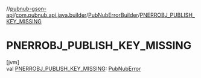 //[pubnub-gson-api](../../../index.md)/[com.pubnub.api.java.builder](../index.md)/[PubNubErrorBuilder](index.md)/[PNERROBJ_PUBLISH_KEY_MISSING](-p-n-e-r-r-o-b-j_-p-u-b-l-i-s-h_-k-e-y_-m-i-s-s-i-n-g.md)

# PNERROBJ_PUBLISH_KEY_MISSING

[jvm]\
val [PNERROBJ_PUBLISH_KEY_MISSING](-p-n-e-r-r-o-b-j_-p-u-b-l-i-s-h_-k-e-y_-m-i-s-s-i-n-g.md): [PubNubError](../../../../../pubnub-kotlin/pubnub-kotlin-api/pubnub-kotlin-api/com.pubnub.api/-pub-nub-error/index.md)
